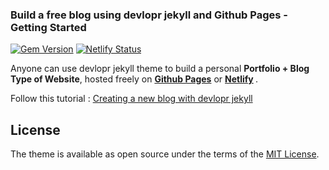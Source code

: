 
### Build a free blog using devlopr jekyll and Github Pages - Getting Started

[![Gem Version](https://badge.fury.io/rb/devlopr.svg)](https://badge.fury.io/rb/devlopr)
[![Netlify Status](https://api.netlify.com/api/v1/badges/4232ac2b-63e0-4c78-92e0-e95aad5ab8c3/deploy-status)](https://app.netlify.com/sites/devlopr/deploys)

Anyone can use devlopr jekyll theme to build a personal <strong>Portfolio + Blog Type of Website</strong>, hosted freely on <b>[Github Pages](https://pages.github.com)</b> or <b>[Netlify](https://netlify.com) </b>. 

Follow this tutorial : [Creating a new blog with devlopr jekyll](https://sujaykundu.com/jekyll/2019/06/22/building-a-blog-using-devlopr-jekyll-theme.html)

## License

The theme is available as open source under the terms of the [MIT License](https://opensource.org/licenses/MIT).



